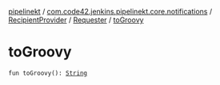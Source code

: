 [pipelinekt](../../../index.md) / [com.code42.jenkins.pipelinekt.core.notifications](../../index.md) / [RecipientProvider](../index.md) / [Requester](index.md) / [toGroovy](./to-groovy.md)

# toGroovy

`fun toGroovy(): `[`String`](https://kotlinlang.org/api/latest/jvm/stdlib/kotlin/-string/index.html)